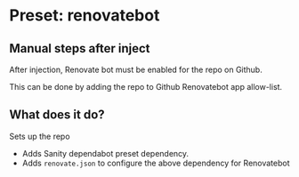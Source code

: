 # Preset: renovatebot

## Manual steps after inject

After injection, Renovate bot must be enabled for the repo on Github.

This can be done by adding the repo to Github Renovatebot app allow-list.

## What does it do?

Sets up the repo

* Adds Sanity dependabot preset dependency.
* Adds `renovate.json` to configure the above dependency for Renovatebot

